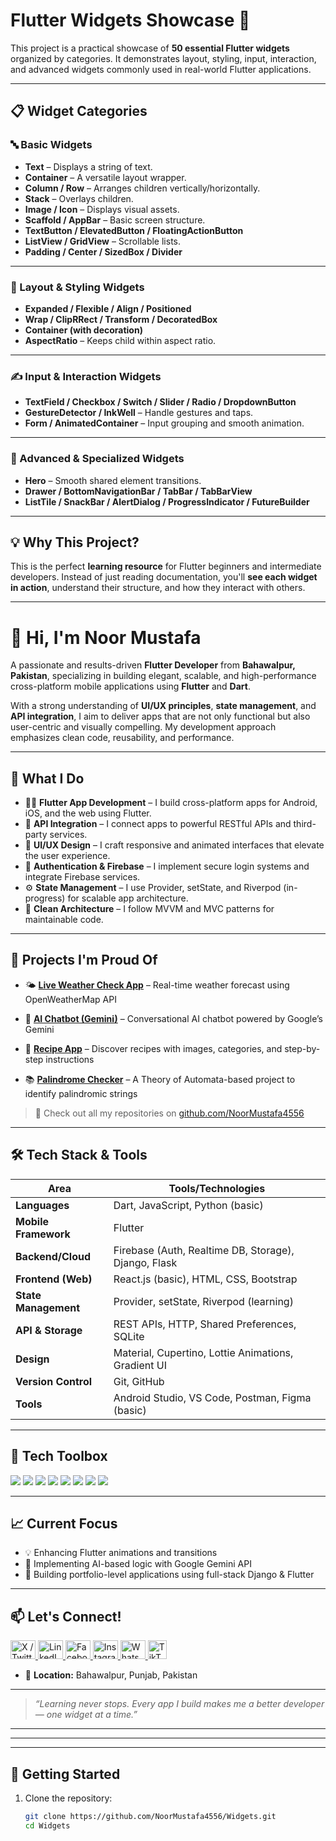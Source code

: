 # Flutter Widgets Showcase 🚀

This project is a practical showcase of **50 essential Flutter widgets** organized by categories. It demonstrates layout, styling, input, interaction, and advanced widgets commonly used in real-world Flutter applications.

---

## 📋 Widget Categories

### 🔤 Basic Widgets
- **Text** – Displays a string of text.
- **Container** – A versatile layout wrapper.
- **Column / Row** – Arranges children vertically/horizontally.
- **Stack** – Overlays children.
- **Image / Icon** – Displays visual assets.
- **Scaffold / AppBar** – Basic screen structure.
- **TextButton / ElevatedButton / FloatingActionButton**
- **ListView / GridView** – Scrollable lists.
- **Padding / Center / SizedBox / Divider**

---

### 🧱 Layout & Styling Widgets
- **Expanded / Flexible / Align / Positioned**
- **Wrap / ClipRRect / Transform / DecoratedBox**
- **Container (with decoration)**  
- **AspectRatio** – Keeps child within aspect ratio.

---

### ✍️ Input & Interaction Widgets
- **TextField / Checkbox / Switch / Slider / Radio / DropdownButton**
- **GestureDetector / InkWell** – Handle gestures and taps.
- **Form / AnimatedContainer** – Input grouping and smooth animation.

---

### 🔁 Advanced & Specialized Widgets
- **Hero** – Smooth shared element transitions.
- **Drawer / BottomNavigationBar / TabBar / TabBarView**
- **ListTile / SnackBar / AlertDialog / ProgressIndicator / FutureBuilder**

---


## 💡 Why This Project?

This is the perfect **learning resource** for Flutter beginners and intermediate developers. Instead of just reading documentation, you'll **see each widget in action**, understand their structure, and how they interact with others.

---
# 👋 Hi, I'm Noor Mustafa

A passionate and results-driven **Flutter Developer** from **Bahawalpur, Pakistan**, specializing in building elegant, scalable, and high-performance cross-platform mobile applications using **Flutter** and **Dart**.

With a strong understanding of **UI/UX principles**, **state management**, and **API integration**, I aim to deliver apps that are not only functional but also user-centric and visually compelling. My development approach emphasizes clean code, reusability, and performance.

---

## 🚀 What I Do

- 🧑‍💻 **Flutter App Development** – I build cross-platform apps for Android, iOS, and the web using Flutter.
- 🔗 **API Integration** – I connect apps to powerful RESTful APIs and third-party services.
- 🎨 **UI/UX Design** – I craft responsive and animated interfaces that elevate the user experience.
- 🔐 **Authentication & Firebase** – I implement secure login systems and integrate Firebase services.
- ⚙️ **State Management** – I use Provider, setState, and Riverpod (in-progress) for scalable app architecture.
- 🧠 **Clean Architecture** – I follow MVVM and MVC patterns for maintainable code.

---


## 🌟 Projects I'm Proud Of

- 🌤️ **[Live Weather Check App](https://github.com/NoorMustafa4556/Live-Weather-Check-App)** – Real-time weather forecast using OpenWeatherMap API  
- 🤖 **[AI Chatbot (Gemini)](https://github.com/NoorMustafa4556/Ai-ChatBot)** – Conversational AI chatbot powered by Google’s Gemini  

- 🍔 **[Recipe App](https://github.com/NoorMustafa4556/Recipe-App)** – Discover recipes with images, categories, and step-by-step instructions  

- 📚 **[Palindrome Checker](https://github.com/NoorMustafa4556/Palindrome-Checker-App)** – A Theory of Automata-based project to identify palindromic strings  

> 🎯 Check out all my repositories on [github.com/NoorMustafa4556](https://github.com/NoorMustafa4556?tab=repositories)

---

## 🛠️ Tech Stack & Tools

| Area                | Tools/Technologies |
|---------------------|--------------------|
| **Languages**       | Dart, JavaScript, Python (basic) |
| **Mobile Framework**| Flutter            |
| **Backend/Cloud**   | Firebase (Auth, Realtime DB, Storage), Django, Flask |
| **Frontend (Web)**  | React.js (basic), HTML, CSS, Bootstrap |
| **State Management**| Provider, setState, Riverpod (learning) |
| **API & Storage**   | REST APIs, HTTP, Shared Preferences, SQLite |
| **Design**          | Material, Cupertino, Lottie Animations, Gradient UI |
| **Version Control** | Git, GitHub        |
| **Tools**           | Android Studio, VS Code, Postman, Figma (basic) |

---

## 🧰 Tech Toolbox

<p align="left">
  <img src="https://img.shields.io/badge/Dart-0175C2?style=for-the-badge&logo=dart&logoColor=white"/>
  <img src="https://img.shields.io/badge/Flutter-02569B?style=for-the-badge&logo=flutter&logoColor=white"/>
  <img src="https://img.shields.io/badge/Firebase-FFCA28?style=for-the-badge&logo=firebase&logoColor=black"/>
  <img src="https://img.shields.io/badge/Python-3776AB?style=for-the-badge&logo=python&logoColor=white"/>
  <img src="https://img.shields.io/badge/Django-092E20?style=for-the-badge&logo=django&logoColor=white"/>
  <img src="https://img.shields.io/badge/React-20232A?style=for-the-badge&logo=react&logoColor=61DAFB"/>
  <img src="https://img.shields.io/badge/Postman-FF6C37?style=for-the-badge&logo=postman&logoColor=white"/>
  <img src="https://img.shields.io/badge/GitHub-181717?style=for-the-badge&logo=github&logoColor=white"/>
</p>

---

## 📈 Current Focus

- 💡 Enhancing Flutter animations and transitions
- 🤖 Implementing AI-based logic with Google Gemini API
- 📲 Building portfolio-level applications using full-stack Django & Flutter

---

## 📫 Let's Connect!

<p align="left">
  <a href="https://x.com/NoorMustafa4556" target="blank">
    <img src="https://raw.githubusercontent.com/rahuldkjain/github-profile-readme-generator/master/src/images/icons/Social/twitter.svg" alt="X / Twitter" height="30" width="40" />
  </a>
  <a href="https://www.linkedin.com/in/noormustafa4556/" target="blank">
    <img src="https://raw.githubusercontent.com/rahuldkjain/github-profile-readme-generator/master/src/images/icons/Social/linked-in-alt.svg" alt="LinkedIn" height="30" width="40" />
  </a>
  <a href="https://www.facebook.com/NoorMustafa4556" target="blank">
    <img src="https://raw.githubusercontent.com/rahuldkjain/github-profile-readme-generator/master/src/images/icons/Social/facebook.svg" alt="Facebook" height="30" width="40" />
  </a>
  <a href="https://instagram.com/noormustafa4556" target="blank">
    <img src="https://raw.githubusercontent.com/rahuldkjain/github-profile-readme-generator/master/src/images/icons/Social/instagram.svg" alt="Instagram" height="30" width="40" />
  </a>
  <a href="https://wa.me/923087655076" target="blank">
    <img src="https://raw.githubusercontent.com/rahuldkjain/github-profile-readme-generator/master/src/images/icons/Social/whatsapp.svg" alt="WhatsApp" height="30" width="40" />
  </a>
  <a href="https://www.tiktok.com/@noormustafa4556" target="blank">
    <img src="https://cdn-icons-png.flaticon.com/512/3046/3046122.png" alt="TikTok" height="30" width="30" />
  </a>
</p>

- 📍 **Location:** Bahawalpur, Punjab, Pakistan

---

> _“Learning never stops. Every app I build makes me a better developer — one widget at a time.”_

---


---



---


## 🔧 Getting Started

1. Clone the repository:
   ```bash
   git clone https://github.com/NoorMustafa4556/Widgets.git
   cd Widgets



